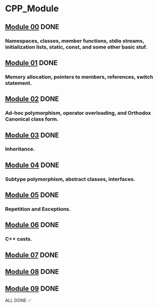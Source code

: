 # CPP_Module
## [Module 00](https://github.com/Daniel-0liver/CPP_Module/tree/main/CPP_Module_00) DONE
### Namespaces, classes, member functions, stdio streams, initialization lists, static, const, and some other basic stuf.

## [Module 01](https://github.com/Daniel-0liver/CPP_Module/tree/main/CPP_Module_01) DONE
### Memory allocation, pointers to members, references, switch statement.

## [Module 02](https://github.com/Daniel-0liver/CPP_Module/tree/main/CPP_Module_02) DONE
### Ad-hoc polymorphism, operator overloading, and Orthodox Canonical class form.

## [Module 03](https://github.com/Daniel-0liver/CPP_Module/tree/main/CPP_Module_03) DONE
### Inheritance.

## [Module 04](https://github.com/Daniel-0liver/CPP_Module/tree/main/CPP_Module_04) DONE
### Subtype polymorphism, abstract classes, interfaces.

## [Module 05](https://github.com/Daniel-0liver/CPP_Module/tree/main/CPP_Module_05) DONE
### Repetition and Exceptions.

## [Module 06](https://github.com/Daniel-0liver/CPP_Module/tree/main/CPP_Module_06) DONE
### C++ casts.

## [Module 07](https://github.com/Daniel-0liver/CPP_Module/tree/main/CPP_Module_07) DONE
## [Module 08](https://github.com/Daniel-0liver/CPP_Module/tree/main/CPP_Module_08) DONE
## [Module 09](https://github.com/Daniel-0liver/CPP_Module/tree/main/CPP_Module_09) DONE

ALL DONE ✅
